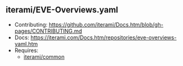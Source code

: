 iterami/EVE-Overviews.yaml
--------------------------

* Contributing: https://github.com/iterami/Docs.htm/blob/gh-pages/CONTRIBUTING.md
* Docs: https://iterami.com/Docs.htm/repositories/eve-overviews-yaml.htm
* Requires:
  * [iterami/common](https://github.com/iterami/common)

